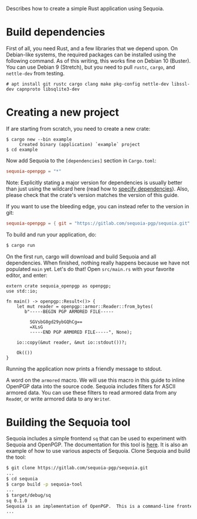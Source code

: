 Describes how to create a simple Rust application using Sequoia.

# Build dependencies

First of all, you need Rust, and a few libraries that we depend upon.
On Debian-like systems, the required packages can be installed using
the following command.  As of this writing, this works fine on Debian
10 (Buster).  You can use Debian 9 (Stretch), but you need to pull
`rustc`, `cargo`, and `nettle-dev` from testing.

```text
# apt install git rustc cargo clang make pkg-config nettle-dev libssl-dev capnproto libsqlite3-dev
```

# Creating a new project

If are starting from scratch, you need to create a new crate:

```text
$ cargo new --bin example
     Created binary (application) `example` project
$ cd example
```

Now add Sequoia to the `[dependencies]` section in `Cargo.toml`:

```toml
sequoia-openpgp = "*"
```

Note: Explicitly stating a major version for dependencies is usually
better than just using the wildcard here (read how to [specify
dependencies]).  Also, please check that the crate's version matches
the version of this guide.

[specify dependencies]: https://doc.rust-lang.org/cargo/reference/specifying-dependencies.html

If you want to use the bleeding edge, you can instead refer to the
version in git:

```toml
sequoia-openpgp = { git = "https://gitlab.com/sequoia-pgp/sequoia.git" }
```

To build and run your application, do:

```sh
$ cargo run
```

On the first run, cargo will download and build Sequoia and all
dependencies.  When finished, nothing really happens because we have
not populated `main` yet.  Let's do that!  Open `src/main.rs` with
your favorite editor, and enter:

```
extern crate sequoia_openpgp as openpgp;
use std::io;

fn main() -> openpgp::Result<()> {
    let mut reader = openpgp::armor::Reader::from_bytes(
       b"-----BEGIN PGP ARMORED FILE-----

         SGVsbG8gd29ybGQhCg==
         =XLsG
         -----END PGP ARMORED FILE-----", None);

    io::copy(&mut reader, &mut io::stdout())?;

    Ok(())
}
```

Running the application now prints a friendly message to stdout.

A word on the `armored` macro.  We will use this macro in this guide
to inline OpenPGP data into the source code.  Sequoia includes filters
for ASCII armored data.  You can use these filters to read armored
data from any `Read`er, or write armored data to any `Write`r.

# Building the Sequoia tool

Sequoia includes a simple frontend `sq` that can be used to experiment
with Sequoia and OpenPGP.  The documentation for this tool is
[here](../../sq/index.html).  It is also an example of
how to use various aspects of Sequoia.  Clone Sequoia and build the
tool:

```sh
$ git clone https://gitlab.com/sequoia-pgp/sequoia.git
...
$ cd sequoia
$ cargo build -p sequoia-tool
...
$ target/debug/sq
sq 0.1.0
Sequoia is an implementation of OpenPGP.  This is a command-line frontend.
...
```
